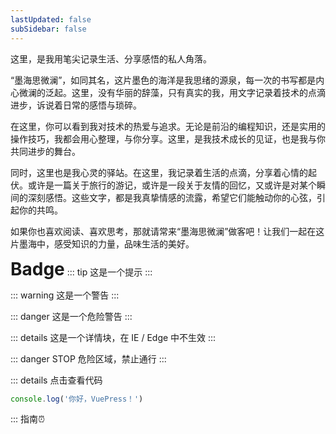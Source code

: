 ```yaml
---
lastUpdated: false
subSidebar: false
---
```

这里，是我用笔尖记录生活、分享感悟的私人角落。

“墨海思微澜”，如同其名，这片墨色的海洋是我思绪的源泉，每一次的书写都是内心微澜的泛起。这里，没有华丽的辞藻，只有真实的我，用文字记录着技术的点滴进步，诉说着日常的感悟与琐碎。

在这里，你可以看到我对技术的热爱与追求。无论是前沿的编程知识，还是实用的操作技巧，我都会用心整理，与你分享。这里，是我技术成长的见证，也是我与你共同进步的舞台。

同时，这里也是我心灵的驿站。在这里，我记录着生活的点滴，分享着心情的起伏。或许是一篇关于旅行的游记，或许是一段关于友情的回忆，又或许是对某个瞬间的深刻感悟。这些文字，都是我真挚情感的流露，希望它们能触动你的心弦，引起你的共鸣。

如果你也喜欢阅读、喜欢思考，那就请常来“墨海思微澜”做客吧！让我们一起在这片墨海中，感受知识的力量，品味生活的美好。


<span style="font-weight:bold;font-size:28">Badge</span> <Badge text="beta" type="warning"/> <Badge text="默认主题"/>
::: tip
这是一个提示
:::

::: warning
这是一个警告
:::

::: danger
这是一个危险警告
:::

::: details
这是一个详情块，在 IE / Edge 中不生效
:::

::: danger STOP
危险区域，禁止通行
:::

::: details 点击查看代码
```js
console.log('你好，VuePress！')
```
:::
指南⏰



